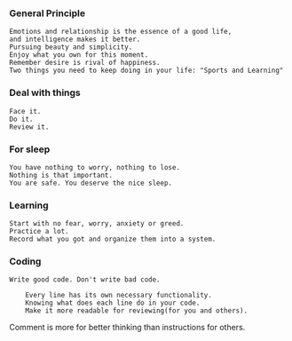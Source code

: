 ### General Principle ###
    Emotions and relationship is the essence of a good life,
    and intelligence makes it better.
    Pursuing beauty and simplicity.
    Enjoy what you own for this moment.
    Remember desire is rival of happiness.
    Two things you need to keep doing in your life: "Sports and Learning"

###  Deal with things ###
    Face it.
    Do it.
    Review it.

### For sleep ###
    You have nothing to worry, nothing to lose.
    Nothing is that important.
    You are safe. You deserve the nice sleep.

### Learning ###
    Start with no fear, worry, anxiety or greed.
    Practice a lot.
    Record what you got and organize them into a system.

### Coding ###
    Write good code. Don't write bad code.

        Every line has its own necessary functionality.
        Knowing what does each line do in your code.
        Make it more readable for reviewing(for you and others).

   Comment is more for better thinking than instructions for others.
